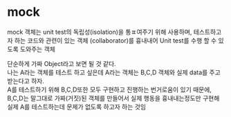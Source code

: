 # mock 

mock 객체는 unit test의 독립성(isolation)을 통ㅍ여주기 위해 사용하며, 테스트하고자 하는 코드와 관련이 있는 객체 (collaborator)를 흉내내어 Unit test를 수행 할 수 있도록 도와주는 객체   

단순하게 가짜 Object라고 보면 될 것 같다.   
나는 A라는 객체를 테스트 하고 싶은데 A라는 객체는 B,C,D 객체와 실제 data를 주고 받는다고 하자.  
A를 테스트하기 위해 B,C,D또한 모두 구현하고 진행하는 번거로움이 있기 때문에, B,C,D는 말그대로 가짜(거짓)된 객체를 만들어서 실제 행동을 흉내내는정도만 구현해 실제 A를 테스트하는데 문제가 없도록 하고자 하는 것임   

